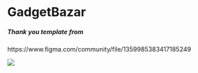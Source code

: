 <h1>GadgetBazar</h1>

<h5>Thank you template from</h5>
<p>https://www.figma.com/community/file/1359985383417185249</p>

<img src="/public/GadgetBazar.jpg"/>
